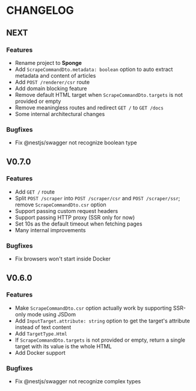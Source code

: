 # CHANGELOG

## NEXT

### Features

- Rename project to **Sponge**
- Add `ScrapeCommandDto.metadata: boolean` option to auto extract metadata and content of articles
- Add `POST /renderer/csr` route
- Add domain blocking feature
- Remove default HTML target when `ScrapeCommandDto.targets` is not provided or empty
- Remove meaningless routes and redirect `GET /` to `GET /docs`
- Some internal architectural changes

### Bugfixes

- Fix @nestjs/swagger not recognize boolean type

## V0.7.0

### Features

- Add `GET /` route
- Split `POST /scraper` into `POST /scraper/csr` and `POST /scraper/ssr`; remove `ScrapeCommandDto.csr` option
- Support passing custom request headers
- Support passing HTTP proxy (SSR only for now)
- Set 10s as the default timeout when fetching pages
- Many internal improvements

### Bugfixes

- Fix browsers won't start inside Docker

## V0.6.0

### Features

- Make `ScrapeCommandDto.csr` option actually work by supporting SSR-only mode using JSDom
- Add `InputTarget.attribute: string` option to get the target's attribute instead of text content
- Add `TargetType.Html`
- If `ScrapeCommandDto.targets` is not provided or empty, return a single target with its value is the whole HTML
- Add Docker support

### Bugfixes

- Fix @nestjs/swagger not recognize complex types
